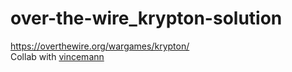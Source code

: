 # over-the-wire_krypton-solution
https://overthewire.org/wargames/krypton/  
Collab with [vincemann](https://github.com/vincemann)  
